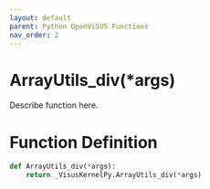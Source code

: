 ```yaml
---
layout: default
parent: Python OpenViSUS Functions
nav_order: 2
---
```


# ArrayUtils_div(*args)

Describe function here.

# Function Definition

```python
def ArrayUtils_div(*args):
    return _VisusKernelPy.ArrayUtils_div(*args)
```